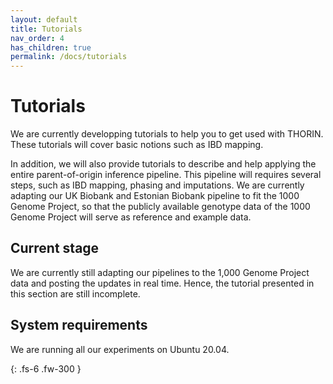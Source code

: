 ```yaml
---
layout: default
title: Tutorials
nav_order: 4
has_children: true
permalink: /docs/tutorials
---
```


# Tutorials

We are currently developping tutorials to help you to get used with THORIN. These tutorials will cover basic notions such as IBD mapping.

In addition, we will also provide tutorials to describe and help applying the entire parent-of-origin inference pipeline. This pipeline will requires several steps, such as IBD mapping, phasing and imputations. We are currently adapting our UK Biobank and Estonian Biobank pipeline to fit the 1000 Genome Project, so that the publicly available genotype data of the 1000 Genome Project will serve as reference and example data.

## Current stage

We are currently still adapting our pipelines to the 1,000 Genome Project data and posting the updates in real time. Hence, the tutorial presented in this section are still incomplete.

## System requirements

We are running all our experiments on Ubuntu 20.04.

{: .fs-6 .fw-300 }


